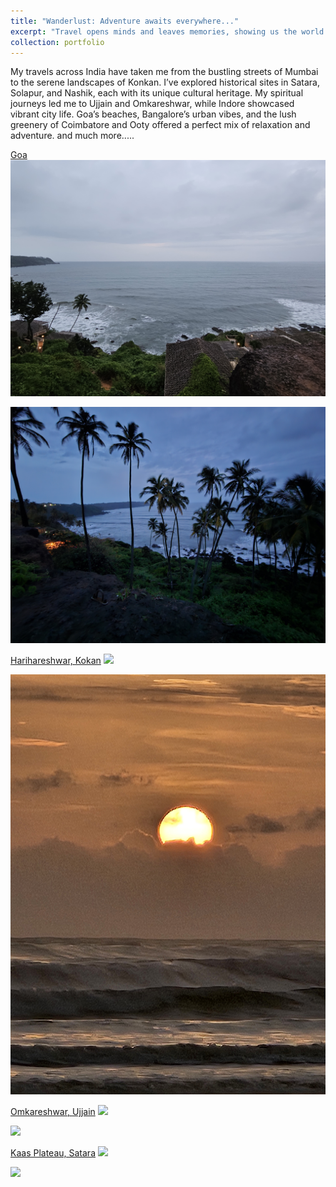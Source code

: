 ```yaml
---
title: "Wanderlust: Adventure awaits everywhere..."
excerpt: "Travel opens minds and leaves memories, showing us the world’s endless stories. <br/><img src='/images/travel/Omkareshawar 2.jpg'>"
collection: portfolio
---
```


My travels across India have taken me from the bustling streets of Mumbai to the serene landscapes of Konkan. I’ve explored historical sites in Satara, Solapur, and Nashik, each with its unique cultural heritage. My spiritual journeys led me to Ujjain and Omkareshwar, while Indore showcased vibrant city life. Goa’s beaches, Bangalore’s urban vibes, and the lush greenery of Coimbatore and Ooty offered a perfect mix of relaxation and adventure. and much more.....



[Goa](https://en.wikipedia.org/wiki/Goa)
<img src='/images/travel/Goa 1.jpg'>

<img src='/images/travel/Goa 2.jpg'>


[Harihareshwar, Kokan](https://www.kokansearch.com/tourist_place/Temple/Raigad/harihareshwar-temple-shrivardhan-102)
<img src='/images/travel/Kokan 1.jpg'>

<img src='/images/travel/Kokan 2.jpg'>


[Omkareshwar, Ujjain](https://en.wikipedia.org/wiki/Omkareshwar_Temple)
<img src='/images/trekking/Omkareshawar 1.jpg'>

<img src='/images/trekking/Omkareshawar 2.jpg'>


[Kaas Plateau, Satara](https://www.kas.ind.in/)
<img src='/images/trekking/Kaas 1.jpg'>

<img src='/images/trekking/Kaas 2.jpg'>
